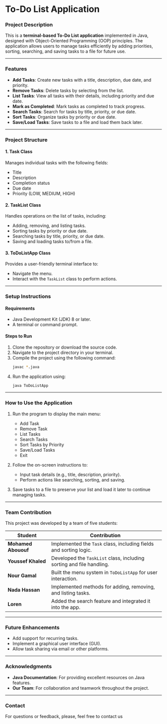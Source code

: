 # To-Do List Application

### **Project Description**
This is a **terminal-based To-Do List application** implemented in Java, designed with Object-Oriented Programming (OOP) principles. The application allows users to manage tasks efficiently by adding priorities, sorting, searching, and saving tasks to a file for future use.

---

### **Features**
- **Add Tasks**: Create new tasks with a title, description, due date, and priority.
- **Remove Tasks**: Delete tasks by selecting from the list.
- **List Tasks**: View all tasks with their details, including priority and due date.
- **Mark as Completed**: Mark tasks as completed to track progress.
- **Search Tasks**: Search for tasks by title, priority, or due date.
- **Sort Tasks**: Organize tasks by priority or due date.
- **Save/Load Tasks**: Save tasks to a file and load them back later.

---

### **Project Structure**

#### **1. Task Class**
Manages individual tasks with the following fields:
- Title
- Description
- Completion status
- Due date
- Priority (LOW, MEDIUM, HIGH)

#### **2. TaskList Class**
Handles operations on the list of tasks, including:
- Adding, removing, and listing tasks.
- Sorting tasks by priority or due date.
- Searching tasks by title, priority, or due date.
- Saving and loading tasks to/from a file.

#### **3. ToDoListApp Class**
Provides a user-friendly terminal interface to:
- Navigate the menu.
- Interact with the `TaskList` class to perform actions.

---

### **Setup Instructions**

#### **Requirements**
- Java Development Kit (JDK) 8 or later.
- A terminal or command prompt.

#### **Steps to Run**
1. Clone the repository or download the source code.
2. Navigate to the project directory in your terminal.
3. Compile the project using the following command:
   ```bash
   javac *.java
   ```
4. Run the application using:
   ```bash
   java ToDoListApp
   ```

---

### **How to Use the Application**

1. Run the program to display the main menu:
   - Add Task
   - Remove Task
   - List Tasks
   - Search Tasks
   - Sort Tasks by Priority
   - Save/Load Tasks
   - Exit

2. Follow the on-screen instructions to:
   - Input task details (e.g., title, description, priority).
   - Perform actions like searching, sorting, and saving.

3. Save tasks to a file to preserve your list and load it later to continue managing tasks.

---

### **Team Contribution**
This project was developed by a team of five students:

| **Student**  | **Contribution**                                                            |
|--------------|-----------------------------------------------------------------------------|
| **Mohamed Abououf** | Implemented the `Task` class, including fields and sorting logic.    |
| **Youssef Khaled** | Developed the `TaskList` class, including sorting and file handling.  |
| **Nour Gamal** | Built the menu system in `ToDoListApp` for user interaction.              |
| **Nada Hassan** | Implemented methods for adding, removing, and listing tasks.             |
| **Loren** | Added the search feature and integrated it into the app.                      |

---

### **Future Enhancements**
- Add support for recurring tasks.
- Implement a graphical user interface (GUI).
- Allow task sharing via email or other platforms.

---

### **Acknowledgments**
- **Java Documentation**: For providing excellent resources on Java features.
- **Our Team**: For collaboration and teamwork throughout the project.

---

### **Contact**
For questions or feedback, please, feel free to contact us


